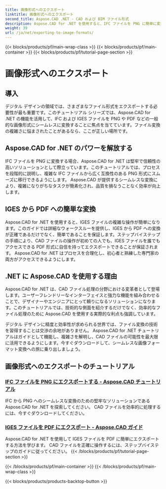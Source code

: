 ```yaml
---
title: 画像形式へのエクスポート
linktitle: 画像形式へのエクスポート
second_title: Aspose.CAD .NET - CAD および BIM ファイル形式
description: Aspose.CAD for .NET を使用すると、IFC ファイルを PNG に簡単に変換できます。シームレスな CAD ファイル処理とダウンロードを実現し、効率的なファイル操作を実現します。
weight: 39
url: /ja/net/exporting-to-image-formats/
---
```


{{< blocks/products/pf/main-wrap-class >}}
{{< blocks/products/pf/main-container >}}
{{< blocks/products/pf/tutorial-page-section >}}

# 画像形式へのエクスポート


## 導入

デジタル デザインの領域では、さまざまなファイル形式をエクスポートする必要性が最も重要です。このチュートリアル シリーズでは、Aspose.CAD for .NET の機能を活用して、IFC および IGES ファイルを PNG や PDF などの一般的な画像形式にシームレスに変換することに焦点を当てています。ファイル変換の複雑さに悩まされたことがあるなら、ここが正しい場所です。

## Aspose.CAD for .NET のパワーを解放する

IFC ファイルを PNG に変換する場合、Aspose.CAD for .NET は堅牢で信頼性の高いソリューションとして際立っています。このチュートリアルでは、プロセスを段階的に説明し、複雑な IFC ファイルから広く互換性のある PNG 形式にスムーズに移行できるようにします。 Aspose.CAD が提供するシームレスな変換により、複雑になりがちなタスクが簡素化され、品質を損なうことなく効率が向上します。

## IGES から PDF への簡単な変換

Aspose.CAD for .NET を使用すると、IGES ファイルの複雑な操作が簡単になります。このガイドでは詳細なウォークスルーを提供し、IGES から PDF への変換が正確であるだけでなく、簡単であることを保証します。ステップバイステップの手順により、CAD ファイルの操作が初めての人でも、IGES ファイルを誰でもアクセスできる PDF 形式に自信を持ってエクスポートできることが保証されます。 Aspose.CAD for .NET はプロセスを合理化し、初心者と熟練した専門家の両方がアクセスできるようにします。

## .NET に Aspose.CAD を使用する理由

Aspose.CAD for .NET は、CAD ファイル処理の分野における変革者として登場します。ユーザーフレンドリーなインターフェイスと強力な機能を組み合わせることで、デザイナーやエンジニアにとって頼りになるソリューションになります。このチュートリアルでは、技術的な側面を紹介するだけでなく、効率的なファイル処理のために Aspose.CAD を使用する実際的な利点も強調しています。

デジタル デザインに精度と効率性が求められる世界では、ファイル変換の技術を習得することは交渉の余地がありません。 Aspose.CAD for .NET チュートリアルはガイドとして機能し、複雑さを解明し、CAD ファイルの可能性を最大限に活用できるようにします。今すぐダウンロードして、シームレスな画像フォーマット変換への旅に乗り出しましょう。
## 画像形式へのエクスポートのチュートリアル
### [IFC ファイルを PNG にエクスポートする - Aspose.CAD チュートリアル](./exporting-ifc-files-to-png/)
IFC から PNG へのシームレスな変換のための堅牢なソリューションである Aspose.CAD for .NET を探索してください。 CAD ファイルを効率的に処理するには、今すぐダウンロードしてください。
### [IGES ファイルを PDF にエクスポート - Aspose.CAD ガイド](./exporting-iges-files-to-pdf/)
Aspose.CAD for .NET を使用して IGES ファイルを PDF に簡単にエクスポートする方法を学びます。 CAD ファイルを正確に操作するには、ステップバイステップのガイドに従ってください。
{{< /blocks/products/pf/tutorial-page-section >}}

{{< /blocks/products/pf/main-container >}}
{{< /blocks/products/pf/main-wrap-class >}}

{{< blocks/products/products-backtop-button >}}
